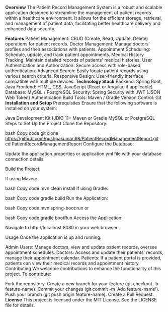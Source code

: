 <b>Overview</b>
The Patient Record Management System is a robust and scalable application designed to streamline the management of patient records within a healthcare environment. It allows for the efficient storage, retrieval, and management of patient data, facilitating better healthcare delivery and enhanced data security.

<b>Features</b>
Patient Management: CRUD (Create, Read, Update, Delete) operations for patient records.
Doctor Management: Manage doctors' profiles and their associations with patients.
Appointment Scheduling: Schedule, update, and track patient appointments.
Medical History Tracking: Maintain detailed records of patients' medical histories.
User Authentication and Authorization: Secure access with role-based authentication.
Advanced Search: Easily locate patient records using various search criteria.
Responsive Design: User-friendly interface compatible with multiple devices.
<b>Technology Stack</b>
Backend: Spring Boot, Java
Frontend: HTML, CSS, JavaScript (React or Angular, if applicable)
Database: MySQL / PostgreSQL
Security: Spring Security with JWT (JSON Web Token) Authentication
Build Tools: Maven / Gradle
Version Control: Git
<b>Installation and Setup</b>
Prerequisites
Ensure that the following software is installed on your system:

Java Development Kit (JDK) 11+
Maven or Gradle
MySQL or PostgreSQL
Steps to Set Up the Project
Clone the Repository:

bash
Copy code
git clone https://github.com/pushpakumari98/PatientRecordManagementReport.git
cd PatientRecordManagementReport
Configure the Database:

Update the application.properties or application.yml file with your database connection details.

Build the Project:

If using Maven:

bash
Copy code
mvn clean install
If using Gradle:

bash
Copy code
gradle build
Run the Application:

bash
Copy code
mvn spring-boot:run
or

bash
Copy code
gradle bootRun
Access the Application:

Navigate to http://localhost:8080 in your web browser.

Usage
Once the application is up and running:

Admin Users: Manage doctors, view and update patient records, oversee appointment schedules.
Doctors: Access and update their patients' records, manage their appointment calendar.
Patients: If a patient portal is provided, patients can view their medical records and appointment history.
Contributing
We welcome contributions to enhance the functionality of this project. To contribute:

Fork the repository.
Create a new branch for your feature (git checkout -b feature-name).
Commit your changes (git commit -m 'Add feature-name').
Push your branch (git push origin feature-name).
Create a Pull Request.
<b>License</b>
This project is licensed under the MIT License. See the LICENSE file for details.

